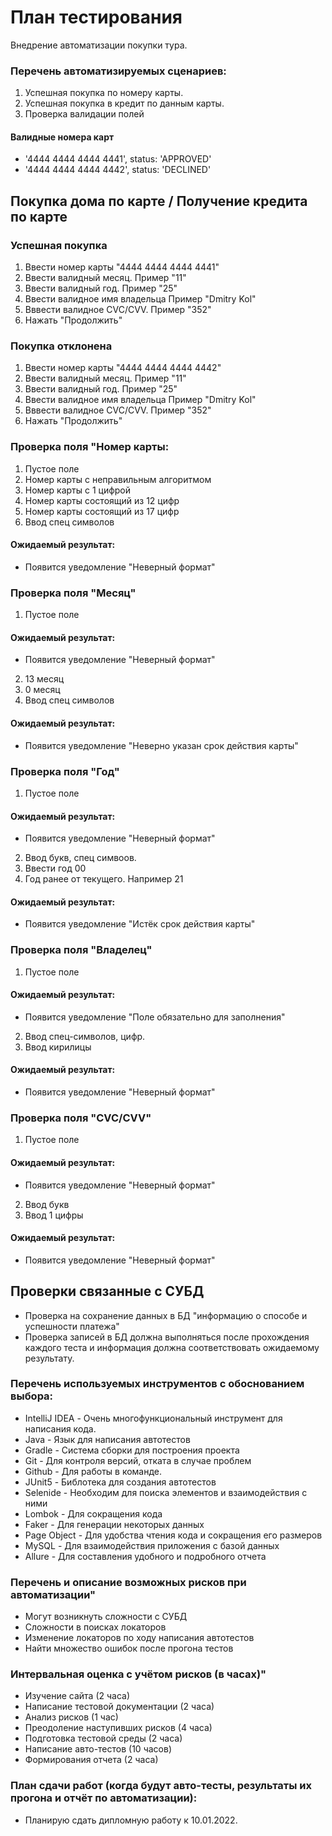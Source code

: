 # План тестирования

Внедрение автоматизации покупки тура.

### Перечень автоматизируемых сценариев:

1. Успешная покупка по номеру карты.
2. Успешная покупка в кредит по данным карты.
3. Проверка валидации полей

#### Валидные номера карт

* '4444 4444 4444 4441', status: 'APPROVED'
* '4444 4444 4444 4442', status: 'DECLINED'


## Покупка дома по карте / Получение кредита по карте

### Успешная покупка

1. Ввести номер карты "4444 4444 4444 4441"
2. Ввести валидный месяц. Пример "11"
3. Ввести валидный год. Пример "25"
4. Ввести валидное имя владельца Пример "Dmitry Kol"
5. Вввести валидное CVC/CVV. Пример "352"
6. Нажать "Продолжить"

### Покупка отклонена

1. Ввести номер карты "4444 4444 4444 4442"
2. Ввести валидный месяц. Пример "11"
3. Ввести валидный год. Пример "25"
4. Ввести валидное имя владельца Пример "Dmitry Kol"
5. Вввести валидное CVC/CVV. Пример "352"
6. Нажать "Продолжить"
### Проверка поля "Номер карты:

1. Пустое поле
2. Номер карты с неправильным алгоритмом
3. Номер карты с 1 цифрой
4. Номер карты состоящий из 12 цифр
5. Номер карты состоящий из 17 цифр
6. Ввод спец символов

#### Ожидаемый результат:

* Появится уведомление "Неверный формат"

### Проверка поля "Месяц"

1. Пустое поле

#### Ожидаемый результат:

* Появится уведомление "Неверный формат"

2. 13 месяц
3. 0 месяц
4. Ввод спец символов

#### Ожидаемый результат:

* Появится уведомление "Неверно указан срок действия карты"

### Проверка поля "Год"

1. Пустое поле

#### Ожидаемый результат:

* Появится уведомление "Неверный формат"

2. Ввод букв, спец симвоов.
3. Ввести год 00
4. Год ранее от текущего. Например 21

#### Ожидаемый результат:

* Появится уведомление "Истёк срок действия карты"

### Проверка поля "Владелец"

1. Пустое поле

#### Ожидаемый результат:

* Появится уведомление "Поле обязательно для заполнения"

2. Ввод спец-символов, цифр.
3. Ввод кирилицы

#### Ожидаемый результат:

* Появится уведомление "Неверный формат"

### Проверка поля "CVC/CVV"

1. Пустое поле

#### Ожидаемый результат:

* Появится уведомление "Неверный формат"

2. Ввод букв
3. Ввод 1 цифры

#### Ожидаемый результат:

* Появится уведомление "Неверный формат"

## Проверки связанные с СУБД

* Проверка на сохранение данных в БД "информацию о способе и успешности платежа"
* Проверка записей в БД должна выполняться после прохождения каждого теста и информация должна соответствовать
  ожидаемому результату.

### Перечень используемых инструментов с обоснованием выбора:

* IntelliJ IDEA - Очень многофункциональный инструмент для написания кода.
* Java - Язык для написания автотестов
* Gradle - Система сборки для построения проекта
* Git - Для контроля версий, отката в случае проблем
* Github - Для работы в команде.
* JUnit5 - Библотека для создания автотестов
* Selenide - Необходим для поиска элементов и взаимодействия с ними
* Lombok - Для сокращения кода
* Faker - Для генерации некоторых данных
* Page Object - Для удобства чтения кода и сокращения его размеров
* MySQL - Для взаимодействия приложения с базой данных
* Allure - Для составления удобного и подробного отчета

### Перечень и описание возможных рисков при автоматизации"

* Могут возникнуть сложности с CУБД
* Сложности в поисках локаторов
* Изменение локаторов по ходу написания автотестов
* Найти множество ошибок после прогона тестов

### Интервальная оценка с учётом рисков (в часах)"

* Изучение сайта (2 часа)
* Написание тестовой документации (2 часа)
* Анализ рисков (1 час)
* Преодоление наступивших рисков (4 часа)
* Подготовка тестовой среды (2 часа)
* Написание авто-тестов  (10 часов)
* Формирования отчета (2 часа)

### План сдачи работ (когда будут авто-тесты, результаты их прогона и отчёт по автоматизации):

* Планирую сдать дипломную работу к 10.01.2022.











